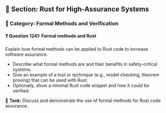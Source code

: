 ## 📘 Section: Rust for High-Assurance Systems
### 🔹 Category: Formal Methods and Verification
#### ❓ Question 1241: Formal methods and Rust

Explain how formal methods can be applied to Rust code to increase software assurance.

- Describe what formal methods are and their benefits in safety-critical systems.
- Give an example of a tool or technique (e.g., model checking, theorem proving) that can be used with Rust.
- Optionally, show a minimal Rust code snippet and how it could be verified.

🔧 **Task:** Discuss and demonstrate the use of formal methods for Rust code assurance.
